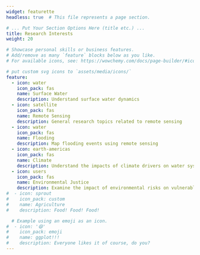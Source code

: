 ```yaml
---
widget: featurette
headless: true  # This file represents a page section.

# ... Put Your Section Options Here (title etc.) ...
title: Research Interests
weight: 20

# Showcase personal skills or business features.
# Add/remove as many `feature` blocks below as you like.
# For available icons, see: https://wowchemy.com/docs/page-builder/#icons

# put custom svg icons to `assets/media/icons/`
feature:
  - icon: water
    icon_pack: fas
    name: Surface Water
    description: Understand surface water dynamics 
  - icon: satellite
    icon_pack: fas
    name: Remote Sensing
    description: General research topics related to remote sensing
  - icon: water
    icon_pack: fas
    name: Flooding
    description: Map flooding events using remote sensing
  - icon: earth-americas
    icon_pack: fas
    name: Climate
    description: Understand the impacts of climate drivers on water systems
  - icon: users
    icon_pack: fas
    name: Environmental Justice
    description: Examine the impact of environmental risks on vulnerable communities
#  - icon: sprout
#    icon_pack: custom
#    name: Agriculture
#    description: Food! Food! Food!

  # Example using an emoji as an icon.
#  - icon: '😄'
#    icon_pack: emoji
#    name: ggplot!!!
#    description: Everyone likes it of course, do you?
---
```


